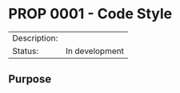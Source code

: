 # PROP 0001 - Code Style

|                |                                           |
|:---------------|:------------------------------------------|
| Description:   |                                           |
| Status:        | In development                            |


## Purpose
 
